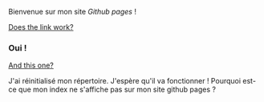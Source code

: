 Bienvenue sur mon site *Github pages* !

[Does the link work?](fichier_RStudio.html)

### Oui !

[And this one?](fichier_RStudio.Rmd)

J'ai réinitialisé mon répertoire. J'espère qu'il va fonctionner !
Pourquoi est-ce que mon index ne s'affiche pas sur mon site github pages ?
